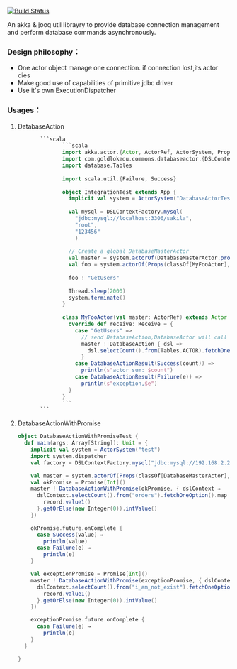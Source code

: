 [![Build Status](https://travis-ci.org/WenjunHuang/DatabaseActor.svg?branch=master)](https://travis-ci.org/WenjunHuang/DatabaseActor)


An akka & jooq util librayry to provide database connection management and perform database commands asynchronously.
### Design philosophy：
* One actor object manage one connection. if connection lost,its actor dies
* Make good use of capabilities of primitive jdbc driver
* Use it's own ExecutionDispatcher

### Usages：

1. DatabaseAction
    ```scala
           ```scala
                  ```scala
                  import akka.actor.{Actor, ActorRef, ActorSystem, Props}
                  import com.goldlokedu.commons.databaseactor.{DSLContextFactory, DatabaseAction, DatabaseActionResult, }
                  import database.Tables
              
                  import scala.util.{Failure, Success}
              
                  object IntegrationTest extends App {
                    implicit val system = ActorSystem("DatabaseActorTest")
              
                    val mysql = DSLContextFactory.mysql(
                      "jdbc:mysql://localhost:3306/sakila", 
                      "root", 
                      "123456" 
                      )
                    
                    // Create a global DatabaseMasterActor
                    val master = system.actorOf(DatabaseMasterActor.props(factory = mysql, connectionCount = 10))
                    val foo = system.actorOf(Props(classOf[MyFooActor], master))
              
                    foo ! "GetUsers"
              
                    Thread.sleep(2000)
                    system.terminate()
                  }
              
                  class MyFooActor(val master: ActorRef) extends Actor {
                    override def receive: Receive = {
                      case "GetUsers" =>
                        // send DatabaseAction,DatabaseActor will call the given function to execute database action
                        master ! DatabaseAction { dsl =>
                          dsl.selectCount().from(Tables.ACTOR).fetchOne(0)
                        }
                      case DatabaseActionResult(Success(count)) =>
                        println(s"actor sum: $count")
                      case DatabaseActionResult(Failure(e)) =>
                        println(s"exception,$e")
                    }
                  }
                  ```
           ```
    ```
2. DatabaseActionWithPromise
    ```scala
    object DatabaseActionWithPromiseTest {
      def main(args: Array[String]): Unit = {
        implicit val system = ActorSystem("test")
        import system.dispatcher
        val factory = DSLContextFactory.mysql("jdbc:mysql://192.168.2.246:3306/akka_http_test", "root", "123456")

        val master = system.actorOf(Props(classOf[DatabaseMasterActor], factory, 10))
        val okPromise = Promise[Int]()
        master ! DatabaseActionWithPromise(okPromise, { dslContext ⇒
          dslContext.selectCount().from("orders").fetchOneOption().map { record ⇒
            record.value1()
          }.getOrElse(new Integer(0)).intValue()
        })

        okPromise.future.onComplete {
          case Success(value) ⇒
            println(value)
          case Failure(e) ⇒
            println(e)
        }

        val exceptionPromise = Promise[Int]()
        master ! DatabaseActionWithPromise(exceptionPromise, { dslContext ⇒
          dslContext.selectCount().from("i_am_not_exist").fetchOneOption().map { record ⇒
            record.value1()
          }.getOrElse(new Integer(0)).intValue()
        })

        exceptionPromise.future.onComplete {
          case Failure(e) ⇒
            println(e)
        }
      }

    }
    ```
